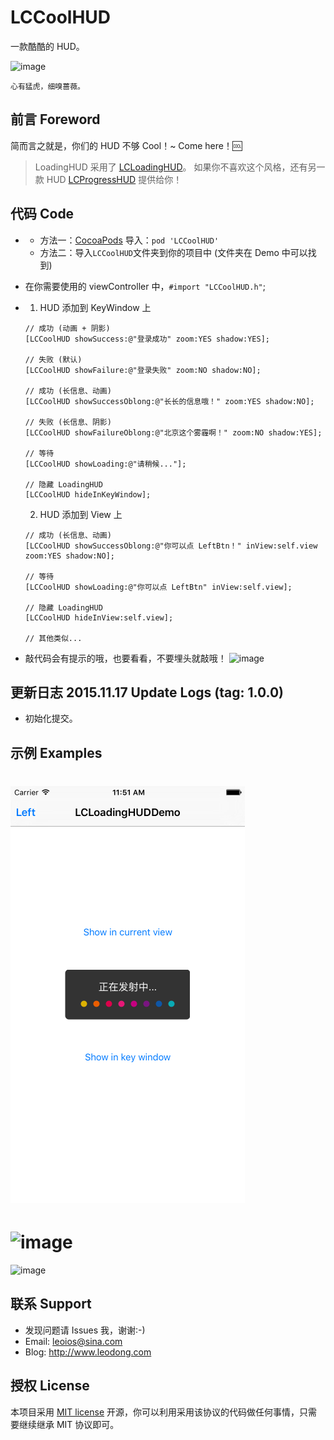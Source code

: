 # LCCoolHUD
一款酷酷的 HUD。

![image](https://github.com/LeoiOS/LCCoolHUD/blob/master/LCCoolHUDDemo.gif)

    心有猛虎，细嗅蔷薇。



## 前言 Foreword

简而言之就是，你们的 HUD 不够 Cool！~ Come here！🆒


> LoadingHUD 采用了 [LCLoadingHUD](https://github.com/LeoiOS/LCLoadingHUD)。
> 如果你不喜欢这个风格，还有另一款 HUD [LCProgressHUD](https://github.com/LeoiOS/LCProgressHUD) 提供给你！



## 代码 Code

* 
    - 方法一：[CocoaPods](https://cocoapods.org/) 导入：`pod 'LCCoolHUD'`
    - 方法二：导入`LCCoolHUD`文件夹到你的项目中 (文件夹在 Demo 中可以找到)
* 在你需要使用的 viewController 中，`#import "LCCoolHUD.h"`;
* 
    1. HUD 添加到 KeyWindow 上
    ````objc
    // 成功 (动画 + 阴影)
    [LCCoolHUD showSuccess:@"登录成功" zoom:YES shadow:YES];
    
    // 失败 (默认)
    [LCCoolHUD showFailure:@"登录失败" zoom:NO shadow:NO];
    
    // 成功 (长信息、动画)
    [LCCoolHUD showSuccessOblong:@"长长的信息哦！" zoom:YES shadow:NO];
    
    // 失败 (长信息、阴影)
    [LCCoolHUD showFailureOblong:@"北京这个雾霾啊！" zoom:NO shadow:YES];
    
    // 等待
    [LCCoolHUD showLoading:@"请稍候..."];
    
    // 隐藏 LoadingHUD
    [LCCoolHUD hideInKeyWindow];
    ````
    
    2. HUD 添加到 View 上
    ````objc
    // 成功 (长信息、动画)
    [LCCoolHUD showSuccessOblong:@"你可以点 LeftBtn！" inView:self.view zoom:YES shadow:NO];
    
    // 等待
    [LCCoolHUD showLoading:@"你可以点 LeftBtn" inView:self.view];
    
    // 隐藏 LoadingHUD
    [LCCoolHUD hideInView:self.view];
    
    // 其他类似...
    ````
* 敲代码会有提示的哦，也要看看，不要埋头就敲哦！
![image](https://github.com/LeoiOS/LCCoolHUD/blob/master/tip.png)



## 更新日志 2015.11.17 Update Logs (tag: 1.0.0)
* 初始化提交。



## 示例 Examples

![image](https://github.com/LeoiOS/LCLoadingHUD/blob/master/LCLoadingHUDDemo.png)
===
![image](https://github.com/LeoiOS/LCCoolHUD/blob/master/demo1.png)
===
![image](https://github.com/LeoiOS/LCCoolHUD/blob/master/demo2.png)



## 联系 Support

* 发现问题请 Issues 我，谢谢:-)
* Email: leoios@sina.com
* Blog: http://www.leodong.com



## 授权 License

本项目采用 [MIT license](http://opensource.org/licenses/MIT) 开源，你可以利用采用该协议的代码做任何事情，只需要继续继承 MIT 协议即可。